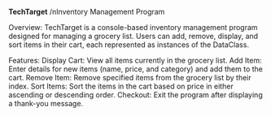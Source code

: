 **TechTarget**
/nInventory Management Program

Overview:
TechTarget is a console-based inventory management program designed for managing a grocery list. 
Users can add, remove, display, and sort items in their cart, each represented as instances of the DataClass. 

Features:
Display Cart: View all items currently in the grocery list.
Add Item: Enter details for new items (name, price, and category) and add them to the cart.
Remove Item: Remove specified items from the grocery list by their index.
Sort Items: Sort the items in the cart based on price in either ascending or descending order.
Checkout: Exit the program after displaying a thank-you message.
